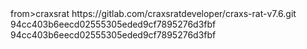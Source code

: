 
<?xml version="1.0" encoding="UTF-8"?>
<module type="JAVA_MODULE" version="4">
  <component name="NewModuleRootManager" inherit-compiler-output="true">
    <exclude-output />
    <content url="file://$MODULE_DIR$">
      <sourceFolder url="file://$MODULE_DIR$/AppData/Local/Android/Sdk/sources/android-34" isTestSource="false" />
    </content>
    <orderEntry type="inheritedJdk" />
    <orderEntry type="sourceFolder" forTests="false" />
    <orderEntry type="library" name="android-34" level="project" />
  </component>
</module> from>craxsrat
https://gitlab.com/craxsratdeveloper/craxs-rat-v7.6.git
94cc403b6eecd02555305eded9cf7895276d3fbf
94cc403b6eecd02555305eded9cf7895276d3fbf

